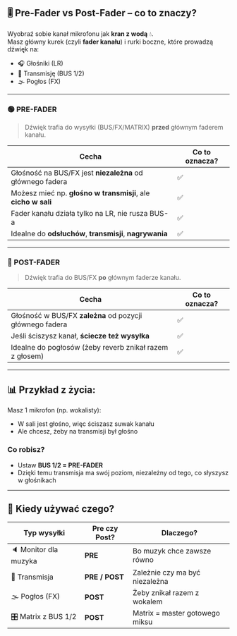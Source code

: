 ## 🎚️ Pre-Fader vs Post-Fader – co to znaczy?

Wyobraź sobie kanał mikrofonu jak **kran z wodą** 💧.  
Masz główny kurek (czyli **fader kanału**) i rurki boczne, które prowadzą dźwięk na:

- 🎧 Głośniki (LR)
- 📡 Transmisję (BUS 1/2)
- 🌫️ Pogłos (FX)

---

### 🟢 PRE-FADER
> Dźwięk trafia do wysyłki (BUS/FX/MATRIX) **przed** głównym faderem kanału.

| Cecha                              | Co to oznacza?                                       |
|-----------------------------------|------------------------------------------------------|
| Głośność na BUS/FX jest **niezależna** od głównego fadera | ✅ |
| Możesz mieć np. **głośno w transmisji**, ale **cicho w sali** | ✅ |
| Fader kanału działa tylko na LR, nie rusza BUS-a         | ✅ |
| Idealne do **odsłuchów**, **transmisji**, **nagrywania** | ✅ |

---

### 🔵 POST-FADER
> Dźwięk trafia do BUS/FX **po** głównym faderze kanału.

| Cecha                              | Co to oznacza?                                       |
|-----------------------------------|------------------------------------------------------|
| Głośność w BUS/FX **zależna** od pozycji głównego fadera | ✅ |
| Jeśli ściszysz kanał, **ściecze też wysyłka**           | ✅ |
| Idealne do pogłosów (żeby reverb znikał razem z głosem) | ✅ |

---

## 📊 Przykład z życia:

Masz 1 mikrofon (np. wokalisty):

- W sali jest głośno, więc ściszasz suwak kanału
- Ale chcesz, żeby na transmisji był głośno

### Co robisz?
- Ustaw **BUS 1/2 = PRE-FADER**
- Dzięki temu transmisja ma swój poziom, niezależny od tego, co słyszysz w głośnikach

---

## 🎯 Kiedy używać czego?

| Typ wysyłki         | Pre czy Post? | Dlaczego?                          |
|---------------------|----------------|------------------------------------|
| 🔈 Monitor dla muzyka | **PRE**        | Bo muzyk chce zawsze równo         |
| 📡 Transmisja        | **PRE / POST** | Zależnie czy ma być niezależna     |
| 🌫️ Pogłos (FX)       | **POST**       | Żeby znikał razem z wokalem        |
| 🎛️ Matrix z BUS 1/2  | **POST**       | Matrix = master gotowego miksu     |